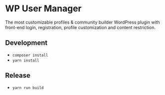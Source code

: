 # WP User Manager

The most customizable profiles & community builder WordPress plugin with front-end login, registration, profile customization and content restriction.

## Development

- `composer install`
- `yarn install`

## Release

- `yarn run build`